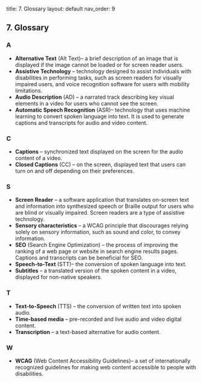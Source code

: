 title: 7. Glossary 
layout: default 
nav_order: 9


## 7. Glossary


### A

- **Alternative Text** (Alt Text)– a brief description of an image that is displayed if the image cannot be loaded or for screen reader users.
- **Assistive Technology** – technology designed to assist individuals with disabilities in performing tasks, such as screen readers for visually impaired users, and voice recognition software for users with mobility limitations.
- **Audio Description** (AD) – a narrated track describing key visual elements in a video for users who cannot see the screen.
- **Automatic Speech Recognition** (ASR)– technology that uses machine learning to convert spoken language into text. It is used to generate captions and transcripts for audio and video content.

### C

- **Captions** – synchronized text displayed on the screen for the audio content of a video.
- **Closed Captions** (CC) – on the screen, displayed text that users can turn on and off depending on their preferences.

### S

- **Screen Reader** – a software application that translates on-screen text and information into synthesized speech or Braille output for users who are blind or visually impaired. Screen readers are a type of assistive technology.
- **Sensory characteristics** – a WCAG principle that discourages relying solely on sensory information, such as sound and color, to convey information.
- **SEO** (Search Engine Optimization) – the process of improving the ranking of a web page or website in search engine results pages. Captions and transcripts can be beneficial for SEO.
- **Speech-to-Text** (STT)– the conversion of spoken language into text.
- **Subtitles** – a translated version of the spoken content in a video, displayed for non-native speakers.

### T

- **Text-to-Speech** (TTS) – the conversion of written text into spoken audio.
- **Time-based media** – pre-recorded and live audio and video digital content.
- **Transcription** – a text-based alternative for audio content.

### W

- **WCAG** (Web Content Accessibility Guidelines)– a set of internationally recognized guidelines for making web content accessible to people with disabilities.
